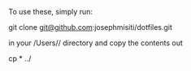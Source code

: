 To use these, simply run:

git clone git@github.com:josephmisiti/dotfiles.git

in your /Users/<username>/ directory and copy the contents out
	
cp * ../